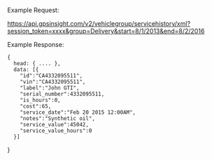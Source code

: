 Example Request:

https://api.gpsinsight.com/v2/vehiclegroup/servicehistory/xml?session_token=xxxx&group=Delivery&start=8/1/2013&end=8/2/2016

Example Response:

    {
      head: { .... },
      data: [{
        "id":"CA4332095511",
        "vin":"CA4332095511",
        "label":"John GTI",
        "serial_number":4332095511,
        "is_hours":0,
        "cost":65,
        "service_date":"Feb 20 2015 12:00AM",
        "notes":"Synthetic oil",
        "service_value":45042,
        "service_value_hours":0
      }]
}
